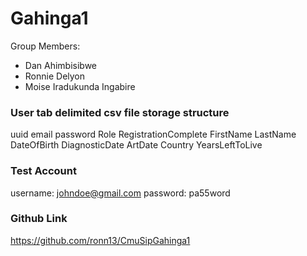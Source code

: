 # Gahinga1
Group Members:
- Dan Ahimbisibwe
- Ronnie Delyon
- Moise Iradukunda Ingabire

### User tab delimited csv file storage structure
uuid    email   password    Role    RegistrationComplete    FirstName   LastName    DateOfBirth    DiagnosticDate    ArtDate    Country    YearsLeftToLive

### Test Account
username: johndoe@gmail.com
password: pa55word

### Github Link
https://github.com/ronn13/CmuSipGahinga1